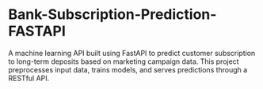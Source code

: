 # Bank-Subscription-Prediction-FASTAPI
A machine learning API built using FastAPI to predict customer subscription to long-term deposits based on marketing campaign data. This project preprocesses input data, trains models, and serves predictions through a RESTful API.
